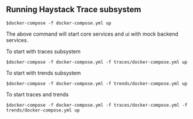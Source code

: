 ## Running Haystack Trace subsystem 

```
$docker-compose -f docker-compose.yml up
```

The above command will start core services and ui with mock backend services. 

To start with traces subsystem 

```
$docker-compose -f docker-compose.yml -f traces/docker-compose.yml up
```

To start with trends subsystem 

```
$docker-compose -f docker-compose.yml -f trends/docker-compose.yml up
```

To start traces and trends


```
$docker-compose -f docker-compose.yml -f traces/docker-compose.yml -f trends/docker-compose.yml up
```
